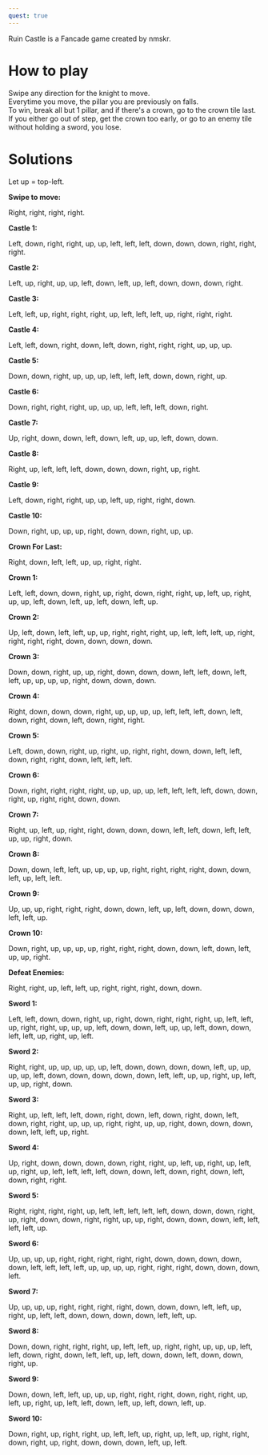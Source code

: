 ```yaml
---
quest: true
---
```

Ruin Castle is a Fancade game created by nmskr.

# How to play

Swipe any direction for the knight to move.<br>
Everytime you move, the pillar you are previously on falls.<br>
To win, break all but 1 pillar, and if there's a crown, go to the crown tile last.<br>
If you either go out of step, get the crown too early, or go to an enemy tile without holding a sword, you lose.

# Solutions

Let up = top-left.

**Swipe to move:** 

Right, right, right, right.

**Castle 1:** 

Left, down, right, right, up, up, left, left, left, down, down, down, right, right, right.

**Castle 2:** 

Left, up, right, up, up, left, down, left, up, left, down, down, down, right.

**Castle 3:**

Left, left, up, right, right, right, up, left, left, left, up, right, right, right.

**Castle 4:**

Left, left, down, right, down, left, down, right, right, right, up, up, up.

**Castle 5:**

Down, down, right, up, up, up, left, left, left, down, down, right, up.

**Castle 6:**

Down, right, right, right, up, up, up, left, left, left, down, right.

**Castle 7:**

Up, right, down, down, left, down, left, up, up, left, down, down.

**Castle 8:**

Right, up, left, left, left, down, down, down, right, up, right.

**Castle 9:**

Left, down, right, right, up, up, left, up, right, right, down.

**Castle 10:**

Down, right, up, up, up, right, down, down, right, up, up.

**Crown For Last:**

Right, down, left, left, up, up, right, right.

**Crown 1:**

Left, left, down, down, right, up, right, down, right, right, up, left, up, right, up, up, left, down, left, up, left, down, left, up.

**Crown 2:**

Up, left, down, left, left, up, up, right, right, right, up, left, left, left, up, right, right, right, right, down, down, down, down.

**Crown 3:**

Down, down, right, up, up, right, down, down, down, left, left, down, left, left, up, up, up, up, right, down, down, down.

**Crown 4:**

Right, down, down, down, right, up, up, up, up, left, left, left, down, left, down, right, down, left, down, right, right.

**Crown 5:**

Left, down, down, right, up, right, up, right, right, down, down, left, left, down, right, right, down, left, left, left.

**Crown 6:**

Down, right, right, right, right, up, up, up, up, left, left, left, left, down, down, right, up, right, right, down, down.

**Crown 7:**

Right, up, left, up, right, right, down, down, down, left, left, down, left, left, up, up, right, down.

**Crown 8:**

Down, down, left, left, up, up, up, up, right, right, right, right, down, down, left, up, left, left.

**Crown 9:**

Up, up, up, right, right, right, down, down, left, up, left, down, down, down, left, left, up.

**Crown 10:**

Down, right, up, up, up, up, right, right, right, down, down, left, down, left, up, up, right.

**Defeat Enemies:**

Right, right, up, left, left, up, right, right, right, down, down.

**Sword 1:**

Left, left, down, down, right, up, right, down, right, right, right, up, left, left, up, right, right, up, up, up, left, down, down, left, up, up, left, down, down, left, left, up, right, up, left.

**Sword 2:**

Right, right, up, up, up, up, up, left, down, down, down, down, left, up, up, up, up, left, down, down, down, down, down, left, left, up, up, right, up, left, up, up, right, down.

**Sword 3:**

Right, up, left, left, left, down, right, down, left, down, right, down, left, down, right, right, up, up, up, right, right, up, up, right, down, down, down, down, left, left, up, right.

**Sword 4:**

Up, right, down, down, down, down, right, right, up, left, up, right, up, left, up, right, up, left, left, left, left, down, down, left, down, right, down, left, down, right, right.

**Sword 5:**

Right, right, right, right, up, left, left, left, left, left, down, down, down, right, up, right, down, down, right, right, up, up, right, down, down, down, left, left, left, left, up.

**Sword 6:**

Up, up, up, up, right, right, right, right, right, down, down, down, down, down, left, left, left, left, up, up, up, up, right, right, right, down, down, down, left.

**Sword 7:**

Up, up, up, up, right, right, right, right, down, down, down, left, left, up, right, up, left, left, down, down, down, down, left, left, up.

**Sword 8:**

Down, down, right, right, right, up, left, left, up, right, right, up, up, up, left, left, down, right, down, left, left, up, left, down, down, left, down, down, right, up.

**Sword 9:**

Down, down, left, left, up, up, up, right, right, right, down, right, right, up, left, up, right, up, left, left, down, left, up, left, down, left, up.

**Sword 10:**

Down, right, up, right, right, up, left, left, up, right, up, left, up, right, right, down, right, up, right, down, down, down, left, up, left.
